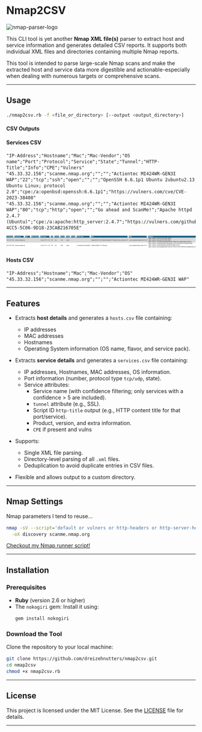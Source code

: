 # Nmap2CSV
![nmap-parser-logo](https://img.shields.io/badge/nmap-parser-blue?style=flat-square&logo=ruby&logoColor=white)

This CLI tool is yet another **Nmap XML file(s)** parser to extract host and service information and generates detailed CSV reports. It supports both individual XML files and directories containing multiple Nmap reports.

This tool is intended to parse large-scale Nmap scans and make the extracted host and service data more digestible and actionable-especially when dealing with numerous targets or comprehensive scans.

---


## Usage

```bash
./nmap2csv.rb -f <file_or_directory> [--output <output_directory>]
```


#### CSV Outputs

#### **Services CSV**
```csv
"IP-Address";"Hostname";"Mac";"Mac-Vendor";"OS name";"Port";"Protocol";"Service";"State";"Tunnel";"HTTP-Title";"Info";"CPE";"Vulners"
"45.33.32.156";"scanme.nmap.org";"";"";"Actiontec MI424WR-GEN3I WAP";"22";"tcp";"ssh";"open";"";"";"OpenSSH 6.6.1p1 Ubuntu 2ubuntu2.13 Ubuntu Linux; protocol 2.0";"cpe:/a:openbsd:openssh:6.6.1p1";"https://vulners.com/cve/CVE-2023-38408"
"45.33.32.156";"scanme.nmap.org";"";"";"Actiontec MI424WR-GEN3I WAP";"80";"tcp";"http";"open";"";"Go ahead and ScanMe!";"Apache httpd 2.4.7 (Ubuntu)";"cpe:/a:apache:http_server:2.4.7";"https://vulners.com/githubexploit/C94CBDE1-4CC5-5C06-9D18-23CAB216705E"
```

![example output](.img/image.png)

#### **Hosts CSV**
```csv
"IP-Address";"Hostname";"Mac";"Mac-Vendor";"OS"
"45.33.32.156";"scanme.nmap.org";"";"";"Actiontec MI424WR-GEN3I WAP"
```
---

## Features

- Extracts **host details** and generates a `hosts.csv` file containing:
  - IP addresses
  - MAC addresses
  - Hostnames
  - Operating System information (OS name, flavor, and service pack).

- Extracts **service details** and generates a `services.csv` file containing:
  - IP addresses, Hostnames, MAC addresses, OS information.
  - Port information (number, protocol type `tcp/udp`, state).
  - Service attributes:
    - Service name (with confidence filtering; only services with a confidence > 5 are included).
    - `tunnel` attribute (e.g., SSL).
    - Script ID `http-title` output (e.g., HTTP content title for that port/service).
    - Product, version, and extra information.
    - `CPE` if present and vulns

- Supports:
  - Single XML file parsing.
  - Directory-level parsing of all `.xml` files.
  - Deduplication to avoid duplicate entries in CSV files.

- Flexible and allows output to a custom directory.

---

## Nmap Settings

Nmap parameters I tend to reuse...
```bash
nmap -sV --script='default or vulners or http-headers or http-server-header or https-redirect or banner or smb-* or *-version' \
  -oX discovery scanme.nmap.org
```

[Checkout my Nmap runner script!](https://gist.github.com/dreizehnutters/c235ffeb2b4b8e915908e335738381de)

---

## Installation

### Prerequisites
- **Ruby** (version 2.6 or higher)
- The `nokogiri` gem: Install it using:
  ```bash
  gem install nokogiri
  ```

### Download the Tool

Clone the repository to your local machine:
```bash
git clone https://github.com/dreizehnutters/nmap2csv.git
cd nmap2csv
chmod +x nmap2csv.rb
```

---


## License

This project is licensed under the MIT License. See the [LICENSE](LICENSE) file for details.

---
